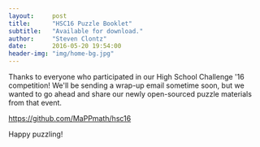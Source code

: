 ```yaml
---
layout:     post
title:      "HSC16 Puzzle Booklet"
subtitle:   "Available for download."
author:     "Steven Clontz"
date:       2016-05-20 19:54:00
header-img: "img/home-bg.jpg"
---
```


Thanks to everyone who participated in our High School Challenge '16
competition! We'll be sending a wrap-up email sometime soon, but we wanted
to go ahead and share our newly open-sourced puzzle materials from that
event.

<https://github.com/MaPPmath/hsc16>

Happy puzzling!
